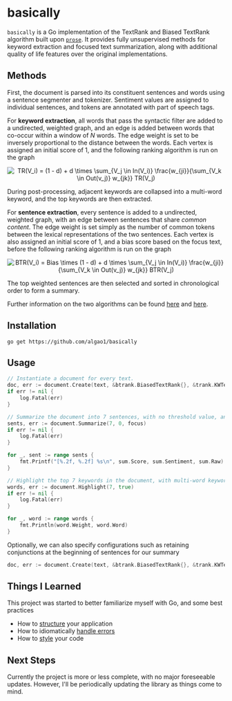 # basically

`basically` is a Go implementation of the TextRank and Biased TextRank algorithm built upon [`prose`](https://github.com/jdkato/prose). It provides fully unsupervised methods for keyword extraction and focused text summarization, along with additional quality of life features over the original implementations.

## Methods

First, the document is parsed into its constituent sentences and words using a sentence segmenter and tokenizer. Sentiment values are assigned to individual sentences, and tokens are annotated with part of speech tags.

For **keyword extraction**, all words that pass the syntactic filter are added to a undirected, weighted graph, and an edge is added between words that co-occur within a window of $N$ words. The edge weight is set to be inversely proportional to the distance between the words. Each vertex is assigned an initial score of 1, and the following ranking algorithm is run on the graph

<div align="center">
	<img src="https://latex.codecogs.com/svg.latex?TR(V_i)&space;=&space;(1&space;-&space;d)&space;&plus;&space;d&space;\times&space;\sum_{V_j&space;\in&space;In(V_i)}&space;\frac{w_{ji}}{\sum_{V_k&space;\in&space;Out(v_j)}&space;w_{jk}}&space;TR(V_j)" title="TR(V_i) = (1 - d) + d \times \sum_{V_j \in In(V_i)} \frac{w_{ji}}{\sum_{V_k \in Out(v_j)} w_{jk}} TR(V_j)" />
</div>

During post-processing, adjacent keywords are collapsed into a multi-word keyword, and the top keywords are then extracted.

For **sentence extraction**, every sentence is added to a undirected, weighted graph, with an edge between sentences that share *common content*. The edge weight is set simply as the number of common tokens between the lexical representations of the two sentences. Each vertex is also assigned an initial score of 1, and a bias score based on the focus text, before the following ranking algorithm is run on the graph

<div align="center">
	<img src="https://latex.codecogs.com/svg.latex?BTR(V_i)&space;=&space;Bias&space;\times&space;(1&space;-&space;d)&space;&plus;&space;d&space;\times&space;\sum_{V_j&space;\in&space;In(V_i)}&space;\frac{w_{ji}}{\sum_{V_k&space;\in&space;Out(v_j)}&space;w_{jk}}&space;BTR(V_j)" title="BTR(V_i) = Bias \times (1 - d) + d \times \sum_{V_j \in In(V_i)} \frac{w_{ji}}{\sum_{V_k \in Out(v_j)} w_{jk}} BTR(V_j)" />
</div>

The top weighted sentences are then selected and sorted in chronological order to form a summary.

Further information on the two algorithms can be found [here](https://web.eecs.umich.edu/~mihalcea/papers/mihalcea.emnlp04.pdf) and [here](https://arxiv.org/pdf/2011.01026.pdf).

## Installation

```console
go get https://github.com/algao1/basically
``` 

## Usage

```Go
// Instantiate a document for every text.
doc, err := document.Create(text, &btrank.BiasedTextRank{}, &trank.KWTextRank{}, &parser.Parser{})
if err != nil {
	log.Fatal(err)
}

// Summarize the document into 7 sentences, with no threshold value, and with respect to a focus sentence.
sents, err := document.Summarize(7, 0, focus)
if err != nil {
	log.Fatal(err)
}

for _, sent := range sents {
	fmt.Printf("[%.2f, %.2f] %s\n", sum.Score, sum.Sentiment, sum.Raw)
}

// Highlight the top 7 keywords in the document, with multi-word keywords enabled.
words, err := document.Highlight(7, true)
if err != nil {
	log.Fatal(err)
}

for _, word := range words {
	fmt.Println(word.Weight, word.Word)
}
```

Optionally, we can also specify configurations such as retaining conjunctions at the beginning of sentences for our summary

```Go
doc, err := document.Create(text, &btrank.BiasedTextRank{}, &trank.KWTextRank{}, &parser.Parser{}, document.WithConjunctions())
```

## Things I Learned

This project was started to better familiarize myself with Go, and some best practices

* How to [structure](https://medium.com/@benbjohnson/standard-package-layout-7cdbc8391fc1) your application
* How to idiomatically [handle errors](https://dave.cheney.net/2016/04/27/dont-just-check-errors-handle-them-gracefully)
* How to [style](https://github.com/uber-go/guide/blob/master/style.md#specifying-slice-capacity) your code

## Next Steps

Currently the project is more or less complete, with no major foreseeable updates. However, I'll be periodically updating the library as things come to mind.